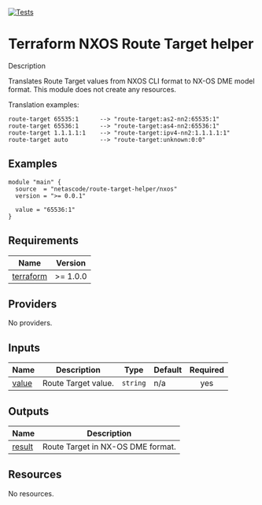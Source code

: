 <!-- BEGIN_TF_DOCS -->
[![Tests](https://github.com/netascode/terraform-nxos-route-target-helper/actions/workflows/test.yml/badge.svg)](https://github.com/netascode/terraform-nxos-route-target-helper/actions/workflows/test.yml)

# Terraform NXOS Route Target helper

Description

Translates Route Target values from NXOS CLI format to NX-OS DME model format. This module does not create any resources.

Translation examples:
```
route-target 65535:1      --> "route-target:as2-nn2:65535:1"
route-target 65536:1      --> "route-target:as4-nn2:65536:1"
route-target 1.1.1.1:1    --> "route-target:ipv4-nn2:1.1.1.1:1"
route-target auto         --> "route-target:unknown:0:0"
```

## Examples

```hcl
module "main" {
  source  = "netascode/route-target-helper/nxos"
  version = ">= 0.0.1"

  value = "65536:1"
}
```

## Requirements

| Name | Version |
|------|---------|
| <a name="requirement_terraform"></a> [terraform](#requirement\_terraform) | >= 1.0.0 |

## Providers

No providers.

## Inputs

| Name | Description | Type | Default | Required |
|------|-------------|------|---------|:--------:|
| <a name="input_value"></a> [value](#input\_value) | Route Target value. | `string` | n/a | yes |

## Outputs

| Name | Description |
|------|-------------|
| <a name="output_result"></a> [result](#output\_result) | Route Target in NX-OS DME format. |

## Resources

No resources.
<!-- END_TF_DOCS -->